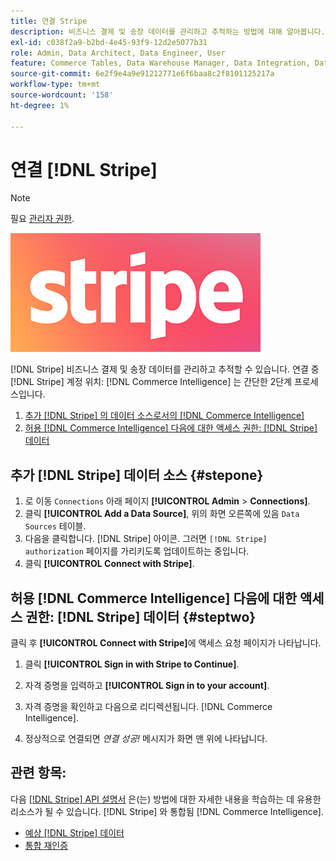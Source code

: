 ```yaml
---
title: 연결 Stripe
description: 비즈니스 결제 및 송장 데이터를 관리하고 추적하는 방법에 대해 알아봅니다.
exl-id: c038f2a9-b2bd-4e45-93f9-12d2e5077b31
role: Admin, Data Architect, Data Engineer, User
feature: Commerce Tables, Data Warehouse Manager, Data Integration, Data Import/Export
source-git-commit: 6e2f9e4a9e91212771e6f6baa8c2f8101125217a
workflow-type: tm+mt
source-wordcount: '158'
ht-degree: 1%

---
```


# 연결 [!DNL Stripe]

>[!NOTE]
>
>필요 [관리자 권한](../../../administrator/user-management/user-management.md).

![](../../../assets/stripe-logo.png)

[!DNL Stripe] 비즈니스 결제 및 송장 데이터를 관리하고 추적할 수 있습니다. 연결 중 [!DNL Stripe] 계정 위치: [!DNL Commerce Intelligence] 는 간단한 2단계 프로세스입니다.

1. [추가 [!DNL Stripe] 의 데이터 소스로서의 [!DNL Commerce Intelligence]](#stepone)
1. [허용 [!DNL Commerce Intelligence] 다음에 대한 액세스 권한: [!DNL Stripe] 데이터](#steptwo)

## 추가 [!DNL Stripe] 데이터 소스 {#stepone}

1. 로 이동 `Connections` 아래 페이지 **[!UICONTROL Admin** > **Connections]**.
1. 클릭 **[!UICONTROL Add a Data Source]**, 위의 화면 오른쪽에 있음 `Data Sources` 테이블.
1. 다음을 클릭합니다. [!DNL Stripe] 아이콘. 그러면 `[!DNL Stripe] authorization` 페이지를 가리키도록 업데이트하는 중입니다.
1. 클릭 **[!UICONTROL Connect with Stripe]**.

## 허용 [!DNL Commerce Intelligence] 다음에 대한 액세스 권한: [!DNL Stripe] 데이터 {#steptwo}

클릭 후 **[!UICONTROL Connect with Stripe]**&#x200B;에 액세스 요청 페이지가 나타납니다.

1. 클릭 **[!UICONTROL Sign in with Stripe to Continue]**.

1. 자격 증명을 입력하고 **[!UICONTROL Sign in to your account]**.

1. 자격 증명을 확인하고 다음으로 리디렉션됩니다. [!DNL Commerce Intelligence].

1. 정상적으로 연결되면 *연결 성공!* 메시지가 화면 맨 위에 나타납니다.

## 관련 항목:

다음 [[!DNL Stripe] API 설명서](https://stripe.com/docs/api) 은(는) 방법에 대한 자세한 내용을 학습하는 데 유용한 리소스가 될 수 있습니다. [!DNL Stripe] 와 통합됨 [!DNL Commerce Intelligence].

* [예상 [!DNL Stripe] 데이터](../integrations/stripe-data.md)
* [통합 재인증](https://experienceleague.adobe.com/docs/commerce-knowledge-base/kb/how-to/mbi-reauthenticating-integrations.html)
